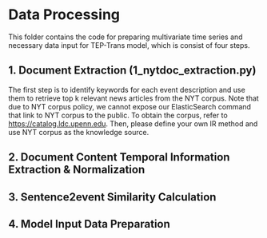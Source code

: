 # Data Processing

This folder contains the code for preparing multivariate time series and necessary data input for TEP-Trans model, which is consist of four steps.

## 1. Document Extraction (1_nytdoc_extraction.py)
The first step is to identify keywords for each event description and use them to retrieve top k relevant news articles from the NYT corpus. 
Note that due to NYT corpus policy, we cannot expose our ElasticSearch command that link to NYT corpus to the public. To obtain the corpus, refer to https://catalog.ldc.upenn.edu. Then, please define your own IR method and use NYT corpus as the knowledge source.

## 2. Document Content Temporal Information Extraction & Normalization

## 3. Sentence2event Similarity Calculation

## 4. Model Input Data Preparation

